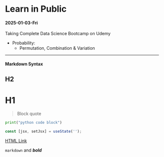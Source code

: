 # Learn in Public

#### 2025-01-03-Fri

Taking Complete Data Science Bootcamp on Udemy
- Probability:
  -   Permutation, Combination & Variation
 

---------------------------------

#### Markdown Syntax
## H2
# H1

> Block quote

```py
print("python code block")
```

```jsx
const [jsx, setJsx] = useState('');
```

<a href="">HTML Link</a>

`markdown` and ***bold***
